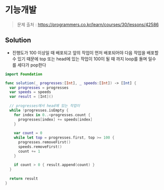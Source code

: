 # 기능개발

> 문제 출처 : https://programmers.co.kr/learn/courses/30/lessons/42586

## Solution

- 진행도가 100 이상일 때 배포되고 앞의 작업이 먼저 배포되어야 다음 작업을 배포할 수 있기 때문에 top 또는 head에 있는 작업이 100이 될 때 까지 loop를 돌며 일수를 세다가 pop한다

```swift
import Foundation

func solution(_ progresses:[Int], _ speeds:[Int]) -> [Int] {
  var progresses = progresses
  var speeds = speeds
  var result = [Int]()
  
  // progresses에서 head에 있는 작업이 
  while !progresses.isEmpty {
    for index in 0..<progresses.count {
      progresses[index] += speeds[index]
    }
    
    var count = 0
    while let top = progresses.first, top >= 100 {
      progresses.removeFirst()
      speeds.removeFirst()
      count += 1
    }
    
    if count > 0 { result.append(count) }
  }
  
  return result
}
```

